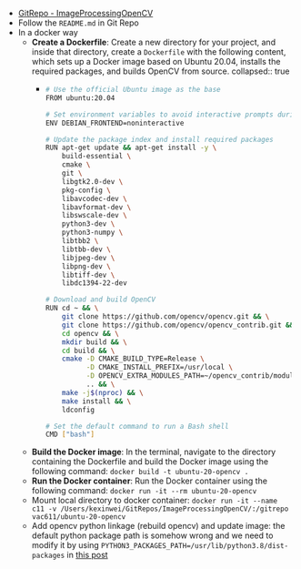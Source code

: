 - [GitRepo - ImageProcessingOpenCV](https://github.com/Kexin-Wei/ImageProcessingOpenCV)
- Follow the `README.md` in Git Repo
- In a docker way
	- **Create a Dockerfile**: Create a new directory for your project, and inside that directory, create a `Dockerfile` with the following content, which sets up a Docker image based on Ubuntu 20.04, installs the required packages, and builds OpenCV from source.
	  collapsed:: true
		- ```bash
		  # Use the official Ubuntu image as the base
		  FROM ubuntu:20.04
		  
		  # Set environment variables to avoid interactive prompts during package installation
		  ENV DEBIAN_FRONTEND=noninteractive
		  
		  # Update the package index and install required packages
		  RUN apt-get update && apt-get install -y \
		      build-essential \
		      cmake \
		      git \
		      libgtk2.0-dev \
		      pkg-config \
		      libavcodec-dev \
		      libavformat-dev \
		      libswscale-dev \
		      python3-dev \
		      python3-numpy \
		      libtbb2 \
		      libtbb-dev \
		      libjpeg-dev \
		      libpng-dev \
		      libtiff-dev \
		      libdc1394-22-dev
		  
		  # Download and build OpenCV
		  RUN cd ~ && \
		      git clone https://github.com/opencv/opencv.git && \
		      git clone https://github.com/opencv/opencv_contrib.git && \
		      cd opencv && \
		      mkdir build && \
		      cd build && \
		      cmake -D CMAKE_BUILD_TYPE=Release \
		            -D CMAKE_INSTALL_PREFIX=/usr/local \
		            -D OPENCV_EXTRA_MODULES_PATH=~/opencv_contrib/modules \
		            .. && \
		      make -j$(nproc) && \
		      make install && \
		      ldconfig
		  
		  # Set the default command to run a Bash shell
		  CMD ["bash"]
		  ```
	- **Build the Docker image**: In the terminal, navigate to the directory containing the Dockerfile and build the Docker image using the following command: `docker build -t ubuntu-20-opencv .`
	- **Run the Docker container**: Run the Docker container using the following command: `docker run -it --rm ubuntu-20-opencv`
	- Mount local directory to docker container: `docker run -it --name c11 -v /Users/kexinwei/GitRepos/ImageProcessingOpenCV/:/gitrepo vac611/ubuntu-20-opencv`
	- Add opencv python linkage (rebuild opencv) and update image: the default python package path is somehow wrong and we need to modify it by using `PYTHON3_PACKAGES_PATH=/usr/lib/python3.8/dist-packages` in [this post](https://rodosingh.medium.com/using-cmake-to-build-and-install-opencv-for-python-and-c-in-ubuntu-20-04-6c5881eebd9a)